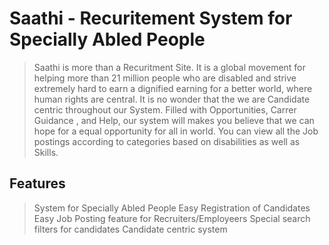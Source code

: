  
# Saathi - Recuritement System for Specially Abled People

> Saathi is more than a Recuritment Site.
It is a global movement for helping more than 21 million people who are disabled and strive extremely hard to earn a dignified earning for a better world, where human rights are central.
It is no wonder that the we are Candidate centric throughout our System.
Filled with Opportunities, Carrer Guidance , and Help, our system will makes you believe that we can hope for a equal opportunity for all in world.
You can view all the Job postings according to categories based on disabilities as well as Skills.

## Features

>System for Specially Abled People
>Easy Registration of Candidates
>Easy Job Posting feature for Recruiters/Employeers
>Special search filters for candidates
>Candidate centric system